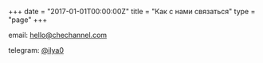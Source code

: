 +++
date = "2017-01-01T00:00:00Z"
title = "Как с нами связаться"
type = "page"
+++

email: [hello@chechannel.com](mailto:hello@chechannel.com)

telegram: [@ilya0](https://t.me/ilya0)
